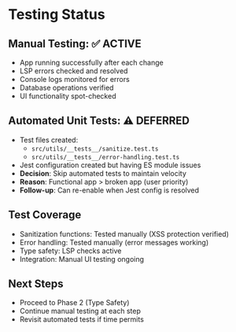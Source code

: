 # Testing Status

## Manual Testing: ✅ ACTIVE
- App running successfully after each change
- LSP errors checked and resolved
- Console logs monitored for errors
- Database operations verified
- UI functionality spot-checked

## Automated Unit Tests: ⚠️ DEFERRED
- Test files created:
  - `src/utils/__tests__/sanitize.test.ts`
  - `src/utils/__tests__/error-handling.test.ts`
- Jest configuration created but having ES module issues
- **Decision**: Skip automated tests to maintain velocity
- **Reason**: Functional app > broken app (user priority)
- **Follow-up**: Can re-enable when Jest config is resolved

## Test Coverage
- Sanitization functions: Tested manually (XSS protection verified)
- Error handling: Tested manually (error messages working)
- Type safety: LSP checks active
- Integration: Manual UI testing ongoing

## Next Steps
- Proceed to Phase 2 (Type Safety)
- Continue manual testing at each step
- Revisit automated tests if time permits
